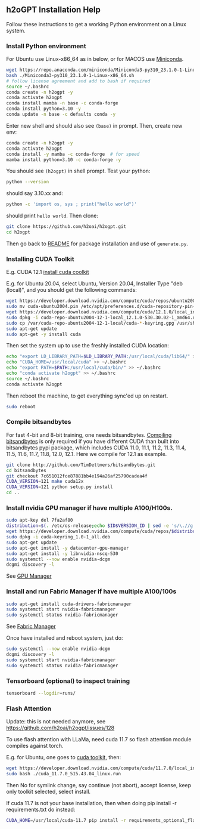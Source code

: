 ## h2oGPT Installation Help

Follow these instructions to get a working Python environment on a Linux system.

### Install Python environment

For Ubuntu use Linux-x86_64 as in below, or for MACOS use [Miniconda](https://docs.conda.io/en/latest/miniconda.html#macos-installers).
```bash
wget https://repo.anaconda.com/miniconda/Miniconda3-py310_23.1.0-1-Linux-x86_64.sh
bash ./Miniconda3-py310_23.1.0-1-Linux-x86_64.sh
# follow license agreement and add to bash if required
source ~/.bashrc
conda create -n h2ogpt -y
conda activate h2ogpt
conda install mamba -n base -c conda-forge
conda install python=3.10 -y
conda update -n base -c defaults conda -y
```
Enter new shell and should also see `(base)` in prompt.  Then, create new env:
```bash
conda create -n h2ogpt -y
conda activate h2ogpt
conda install -y mamba -c conda-forge  # for speed
mamba install python=3.10 -c conda-forge -y
```
You should see `(h2ogpt)` in shell prompt.  Test your python:
```bash
python --version
```
should say 3.10.xx and:
```bash
python -c 'import os, sys ; print("hello world")'
```
should print `hello world`.  Then clone:
```bash
git clone https://github.com/h2oai/h2ogpt.git
cd h2ogpt
```
Then go back to [README](README.md) for package installation and use of `generate.py`.

### Installing CUDA Toolkit

E.g. CUDA 12.1 [install cuda coolkit](https://developer.nvidia.com/cuda-downloads?target_os=Linux&target_arch=x86_64&Distribution=Ubuntu&target_version=22.04&target_type=deb_local)

E.g. for Ubuntu 20.04, select Ubuntu, Version 20.04, Installer Type "deb (local)", and you should get the following commands:
```bash
wget https://developer.download.nvidia.com/compute/cuda/repos/ubuntu2004/x86_64/cuda-ubuntu2004.pin
sudo mv cuda-ubuntu2004.pin /etc/apt/preferences.d/cuda-repository-pin-600
wget https://developer.download.nvidia.com/compute/cuda/12.1.0/local_installers/cuda-repo-ubuntu2004-12-1-local_12.1.0-530.30.02-1_amd64.deb
sudo dpkg -i cuda-repo-ubuntu2004-12-1-local_12.1.0-530.30.02-1_amd64.deb
sudo cp /var/cuda-repo-ubuntu2004-12-1-local/cuda-*-keyring.gpg /usr/share/keyrings/
sudo apt-get update
sudo apt-get -y install cuda
```

Then set the system up to use the freshly installed CUDA location:
```bash
echo "export LD_LIBRARY_PATH=$LD_LIBRARY_PATH:/usr/local/cuda/lib64/" >> ~/.bashrc
echo "CUDA_HOME=/usr/local/cuda" >> ~/.bashrc
echo "export PATH=$PATH:/usr/local/cuda/bin/" >> ~/.bashrc
echo "conda activate h2ogpt" >> ~/.bashrc
source ~/.bashrc
conda activate h2ogpt
```

Then reboot the machine, to get everything sync'ed up on restart.
```bash
sudo reboot
```

### Compile bitsandbytes

For fast 4-bit and 8-bit training, one needs bitsandbytes.  [Compiling bitsandbytes](https://github.com/TimDettmers/bitsandbytes/blob/main/compile_from_source.md) is only required if you have different CUDA than built into bitsandbytes pypi package,
which includes CUDA 11.0, 11.1, 11.2, 11.3, 11.4, 11.5, 11.6, 11.7, 11.8, 12.0, 12.1.  Here we compile for 12.1 as example.
```bash
git clone http://github.com/TimDettmers/bitsandbytes.git
cd bitsandbytes
git checkout 7c651012fce87881bb4e194a26af25790cadea4f
CUDA_VERSION=121 make cuda12x
CUDA_VERSION=121 python setup.py install
cd ..
```

### Install nvidia GPU manager if have multiple A100/H100s.
```bash
sudo apt-key del 7fa2af80
distribution=$(. /etc/os-release;echo $ID$VERSION_ID | sed -e 's/\.//g')
wget https://developer.download.nvidia.com/compute/cuda/repos/$distribution/x86_64/cuda-keyring_1.0-1_all.deb
sudo dpkg -i cuda-keyring_1.0-1_all.deb
sudo apt-get update
sudo apt-get install -y datacenter-gpu-manager
sudo apt-get install -y libnvidia-nscq-530
sudo systemctl --now enable nvidia-dcgm
dcgmi discovery -l
```
See [GPU Manager](https://docs.nvidia.com/datacenter/dcgm/latest/user-guide/getting-started.html)

### Install and run Fabric Manager if have multiple A100/100s

```bash
sudo apt-get install cuda-drivers-fabricmanager
sudo systemctl start nvidia-fabricmanager
sudo systemctl status nvidia-fabricmanager
```
See [Fabric Manager](https://docs.nvidia.com/datacenter/tesla/fabric-manager-user-guide/index.html)

Once have installed and reboot system, just do:

```bash
sudo systemctl --now enable nvidia-dcgm
dcgmi discovery -l
sudo systemctl start nvidia-fabricmanager
sudo systemctl status nvidia-fabricmanager
```

### Tensorboard (optional) to inspect training

```bash
tensorboard --logdir=runs/
```

### Flash Attention

Update: this is not needed anymore, see https://github.com/h2oai/h2ogpt/issues/128

To use flash attention with LLaMa, need cuda 11.7 so flash attention module compiles against torch.

E.g. for Ubuntu, one goes to [cuda toolkit](https://developer.nvidia.com/cuda-11-7-0-download-archive?target_os=Linux&target_arch=x86_64&Distribution=Ubuntu&target_version=20.04&target_type=runfile_local), then:
```bash
wget https://developer.download.nvidia.com/compute/cuda/11.7.0/local_installers/cuda_11.7.0_515.43.04_linux.run
sudo bash ./cuda_11.7.0_515.43.04_linux.run
```
Then No for symlink change, say continue (not abort), accept license, keep only toolkit selected, select install.

If cuda 11.7 is not your base installation, then when doing pip install -r requirements.txt do instead:
```bash
CUDA_HOME=/usr/local/cuda-11.7 pip install -r requirements_optional_flashattention.txt
```
